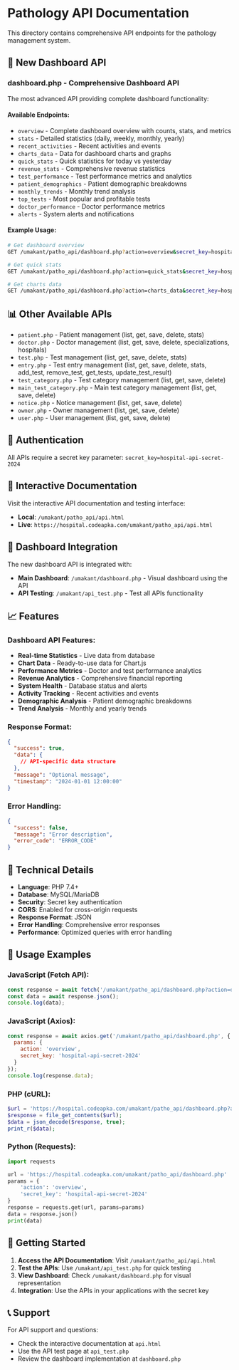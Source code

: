 # Pathology API Documentation

This directory contains comprehensive API endpoints for the pathology management system.

## 🚀 New Dashboard API

### **dashboard.php** - Comprehensive Dashboard API
The most advanced API providing complete dashboard functionality:

#### Available Endpoints:
- `overview` - Complete dashboard overview with counts, stats, and metrics
- `stats` - Detailed statistics (daily, weekly, monthly, yearly)
- `recent_activities` - Recent activities and events
- `charts_data` - Data for dashboard charts and graphs
- `quick_stats` - Quick statistics for today vs yesterday
- `revenue_stats` - Comprehensive revenue statistics
- `test_performance` - Test performance metrics and analytics
- `patient_demographics` - Patient demographic breakdowns
- `monthly_trends` - Monthly trend analysis
- `top_tests` - Most popular and profitable tests
- `doctor_performance` - Doctor performance metrics
- `alerts` - System alerts and notifications

#### Example Usage:
```bash
# Get dashboard overview
GET /umakant/patho_api/dashboard.php?action=overview&secret_key=hospital-api-secret-2024

# Get quick stats
GET /umakant/patho_api/dashboard.php?action=quick_stats&secret_key=hospital-api-secret-2024

# Get charts data
GET /umakant/patho_api/dashboard.php?action=charts_data&secret_key=hospital-api-secret-2024
```

## 📊 Other Available APIs

- `patient.php` - Patient management (list, get, save, delete, stats)
- `doctor.php` - Doctor management (list, get, save, delete, specializations, hospitals)
- `test.php` - Test management (list, get, save, delete, stats)
- `entry.php` - Test entry management (list, get, save, delete, stats, add_test, remove_test, get_tests, update_test_result)
- `test_category.php` - Test category management (list, get, save, delete)
- `main_test_category.php` - Main test category management (list, get, save, delete)
- `notice.php` - Notice management (list, get, save, delete)
- `owner.php` - Owner management (list, get, save, delete)
- `user.php` - User management (list, get, save, delete)

## 🔐 Authentication

All APIs require a secret key parameter: `secret_key=hospital-api-secret-2024`

## 📖 Interactive Documentation

Visit the interactive API documentation and testing interface:
- **Local**: `/umakant/patho_api/api.html`
- **Live**: `https://hospital.codeapka.com/umakant/patho_api/api.html`

## 🎯 Dashboard Integration

The new dashboard API is integrated with:
- **Main Dashboard**: `/umakant/dashboard.php` - Visual dashboard using the API
- **API Testing**: `/umakant/api_test.php` - Test all APIs functionality

## 📈 Features

### Dashboard API Features:
- **Real-time Statistics** - Live data from database
- **Chart Data** - Ready-to-use data for Chart.js
- **Performance Metrics** - Doctor and test performance analytics
- **Revenue Analytics** - Comprehensive financial reporting
- **System Health** - Database status and alerts
- **Activity Tracking** - Recent activities and events
- **Demographic Analysis** - Patient demographic breakdowns
- **Trend Analysis** - Monthly and yearly trends

### Response Format:
```json
{
  "success": true,
  "data": {
    // API-specific data structure
  },
  "message": "Optional message",
  "timestamp": "2024-01-01 12:00:00"
}
```

### Error Handling:
```json
{
  "success": false,
  "message": "Error description",
  "error_code": "ERROR_CODE"
}
```

## 🔧 Technical Details

- **Language**: PHP 7.4+
- **Database**: MySQL/MariaDB
- **Security**: Secret key authentication
- **CORS**: Enabled for cross-origin requests
- **Response Format**: JSON
- **Error Handling**: Comprehensive error responses
- **Performance**: Optimized queries with error handling

## 📱 Usage Examples

### JavaScript (Fetch API):
```javascript
const response = await fetch('/umakant/patho_api/dashboard.php?action=overview&secret_key=hospital-api-secret-2024');
const data = await response.json();
console.log(data);
```

### JavaScript (Axios):
```javascript
const response = await axios.get('/umakant/patho_api/dashboard.php', {
  params: {
    action: 'overview',
    secret_key: 'hospital-api-secret-2024'
  }
});
console.log(response.data);
```

### PHP (cURL):
```php
$url = 'https://hospital.codeapka.com/umakant/patho_api/dashboard.php?action=overview&secret_key=hospital-api-secret-2024';
$response = file_get_contents($url);
$data = json_decode($response, true);
print_r($data);
```

### Python (Requests):
```python
import requests

url = 'https://hospital.codeapka.com/umakant/patho_api/dashboard.php'
params = {
    'action': 'overview',
    'secret_key': 'hospital-api-secret-2024'
}
response = requests.get(url, params=params)
data = response.json()
print(data)
```

## 🚀 Getting Started

1. **Access the API Documentation**: Visit `/umakant/patho_api/api.html`
2. **Test the APIs**: Use `/umakant/api_test.php` for quick testing
3. **View Dashboard**: Check `/umakant/dashboard.php` for visual representation
4. **Integration**: Use the APIs in your applications with the secret key

## 📞 Support

For API support and questions:
- Check the interactive documentation at `api.html`
- Use the API test page at `api_test.php`
- Review the dashboard implementation at `dashboard.php`